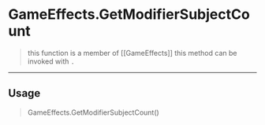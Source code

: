 # GameEffects.GetModifierSubjectCount
> this function is a member of [[GameEffects]]
> this method can be invoked with `.`
-----
## Usage
> GameEffects.GetModifierSubjectCount()
